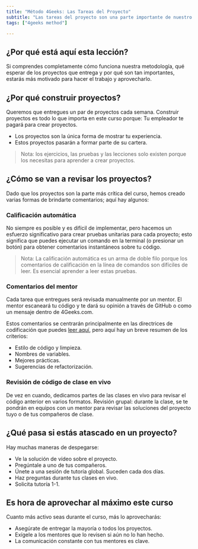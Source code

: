 ```yaml
---
title: "Método 4Geeks: Las Tareas del Proyecto"
subtitle: "Las tareas del proyecto son una parte importante de nuestro método de aprendizaje, estas lecciones te mostrarán qué esperar y por qué es tan importante."
tags: ["4geeks method"]

---
```


## ¿Por qué está aquí esta lección?
Si comprendes completamente cómo funciona nuestra metodología, qué esperar de los proyectos que entrega y por qué son tan importantes, estarás más motivado para hacer el trabajo y aprovecharlo. 

## ¿Por qué construir proyectos?
Queremos que entregues un par de proyectos cada semana. Construir proyectos es todo lo que importa en este curso porque:
Tu empleador te pagará para crear proyectos.

- Los proyectos son la única forma de mostrar tu experiencia.
- Estos proyectos pasarán a formar parte de su cartera.

> Nota: los ejercicios, las pruebas y las lecciones solo existen porque los necesitas para aprender a crear proyectos.

## ¿Cómo se van a revisar los proyectos?
Dado que los proyectos son la parte más crítica del curso, hemos creado varias formas de brindarte comentarios; aquí hay algunos:

### Calificación automática
No siempre es posible y es difícil de implementar, pero hacemos un esfuerzo significativo para crear pruebas unitarias para cada proyecto; esto significa que puedes ejecutar un comando en la terminal (o presionar un botón) para obtener comentarios instantáneos sobre tu código.

> Nota: La calificación automática es un arma de doble filo porque los comentarios de calificación en la línea de comandos son difíciles de leer. Es esencial aprender a leer estas pruebas.

### Comentarios del mentor
Cada tarea que entregues será revisada manualmente por un mentor. El mentor escaneará tu código y te dará su opinión a través de GitHub o como un mensaje dentro de 4Geeks.com.

Estos comentarios se centrarán principalmente en las directrices de codificación que puedes [leer aquí](https://4geeks.com/lesson/coding-standards-guidelines), pero aquí hay un breve resumen de los criterios:

- Estilo de código y limpieza.
- Nombres de variables.
- Mejores prácticas.
- Sugerencias de refactorización.

### Revisión de código de clase en vivo
De vez en cuando, dedicamos partes de las clases en vivo para revisar el código anterior en varios formatos.
Revisión grupal: durante la clase, se te pondrán en equipos con un mentor para revisar las soluciones del proyecto tuyo o de tus compañeros de clase.

## ¿Qué pasa si estás atascado en un proyecto?
Hay muchas maneras de despegarse:

- Ve la solución de vídeo sobre el proyecto.
- Pregúntale a uno de tus compañeros.
- Únete a una sesión de tutoría global. Suceden cada dos días.
- Haz preguntas durante tus clases en vivo.
- Solicita tutoría 1-1.

## Es hora de aprovechar al máximo este curso
Cuanto más activo seas durante el curso, más lo aprovecharás:

- Asegúrate de entregar la mayoría o todos los proyectos.
- Exígele a los mentores que lo revisen si aún no lo han hecho.
- La comunicación constante con tus mentores es clave.
